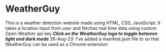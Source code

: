 # WeatherGuy
This is a weather detection website made using HTML, CSS, JavaScript. It takes a location input from user and fetches real time data using custom Open Weather api key
***Click on the WeatherGuy logo to toggle between light and dark mode***
26-Aug-23: I've added a manifest.json file to so that WeatherGuy can be used as a Chrome extension
